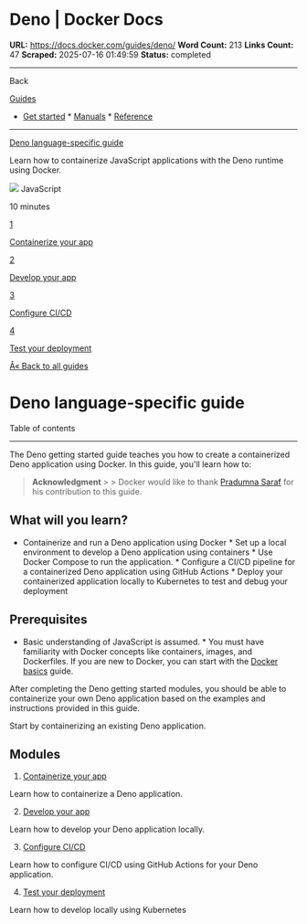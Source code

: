 # Deno | Docker Docs

**URL:** https://docs.docker.com/guides/deno/
**Word Count:** 213
**Links Count:** 47
**Scraped:** 2025-07-16 01:49:59
**Status:** completed

---

Back

[Guides](https://docs.docker.com/guides/)

  * [Get started](https://docs.docker.com/get-started/)   * [Manuals](https://docs.docker.com/manuals/)   * [Reference](https://docs.docker.com/reference/)

* * *

[Deno language-specific guide](https://docs.docker.com/guides/deno/)

Learn how to containerize JavaScript applications with the Deno runtime using Docker.

![](https://cdn.jsdelivr.net/gh/devicons/devicon@latest/icons/javascript/javascript-original.svg) JavaScript

10 minutes

[1](https://docs.docker.com/guides/deno/containerize/)

[Containerize your app](https://docs.docker.com/guides/deno/containerize/)

[2](https://docs.docker.com/guides/deno/develop/)

[Develop your app](https://docs.docker.com/guides/deno/develop/)

[3](https://docs.docker.com/guides/deno/configure-ci-cd/)

[Configure CI/CD](https://docs.docker.com/guides/deno/configure-ci-cd/)

[4](https://docs.docker.com/guides/deno/deploy/)

[Test your deployment](https://docs.docker.com/guides/deno/deploy/)

[Â« Back to all guides](https://docs.docker.com/guides/)

# Deno language-specific guide

Table of contents

* * *

The Deno getting started guide teaches you how to create a containerized Deno application using Docker. In this guide, you'll learn how to:

> **Acknowledgment** >  > Docker would like to thank [Pradumna Saraf](https://twitter.com/pradumna_saraf) for his contribution to this guide.

## What will you learn?

  * Containerize and run a Deno application using Docker   * Set up a local environment to develop a Deno application using containers   * Use Docker Compose to run the application.   * Configure a CI/CD pipeline for a containerized Deno application using GitHub Actions   * Deploy your containerized application locally to Kubernetes to test and debug your deployment

## Prerequisites

  * Basic understanding of JavaScript is assumed.   * You must have familiarity with Docker concepts like containers, images, and Dockerfiles. If you are new to Docker, you can start with the [Docker basics](https://docs.docker.com/get-started/docker-concepts/the-basics/what-is-a-container/) guide.

After completing the Deno getting started modules, you should be able to containerize your own Deno application based on the examples and instructions provided in this guide.

Start by containerizing an existing Deno application.

## Modules

  1. [Containerize your app](https://docs.docker.com/guides/deno/containerize/)

Learn how to containerize a Deno application.

  2. [Develop your app](https://docs.docker.com/guides/deno/develop/)

Learn how to develop your Deno application locally.

  3. [Configure CI/CD](https://docs.docker.com/guides/deno/configure-ci-cd/)

Learn how to configure CI/CD using GitHub Actions for your Deno application.

  4. [Test your deployment](https://docs.docker.com/guides/deno/deploy/)

Learn how to develop locally using Kubernetes